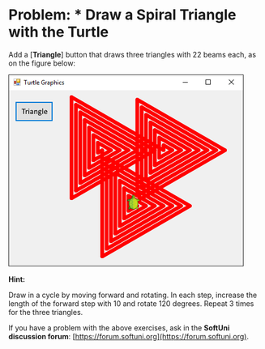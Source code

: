 # Problem: \* Draw a Spiral Triangle with the Turtle

Add a \[**Triangle**\] button that draws three triangles with 22 beams each, as on the figure below:

![](/assets/chapter-5-images/13.Turtle-graphics-17.png)

**Hint:**

Draw in a cycle by moving forward and rotating. In each step, increase the length of the forward step with 10 and rotate 120 degrees. Repeat 3 times for the three triangles.

If you have a problem with the above exercises, ask in the **SoftUni discussion forum**: [https://forum.softuni.org](https://forum.softuni.org).
